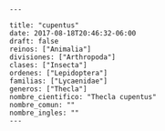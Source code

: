 
      ---

      title: "cupentus"
      date: 2017-08-18T20:46:32-06:00
      draft: false
      reinos: ["Animalia"]
      divisiones: ["Arthropoda"]
      clases: ["Insecta"]
      ordenes: ["Lepidoptera"]
      familias: ["Lycaenidae"]
      generos: ["Thecla"]
      nombre_cientifico: "Thecla cupentus"
      nombre_comun: ""
      nombre_ingles: ""
      ---

      